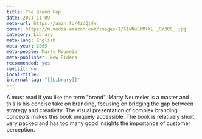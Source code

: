 ```yaml
---
title: The Brand Gap
date: 2021-11-09
meta-url: https://amzn.to/4icQt4W
cover: https://m.media-amazon.com/images/I/61wNuShMlXL._SY385_.jpg
category: Library
meta-lang: English
meta-year: 2005
meta-people: Marty Neumeier
meta-publisher: New Riders
recommended: yes
revisit: no
local-title: 
internal-tag: "[[Library]]"
---
```

A must read if you like the term "brand". Marty Neumeier is a master and this is his concise take on branding, focusing on bridging the gap between strategy and creativity. The visual presentation of complex branding concepts makes this book uniquely accessible. The book is relatively short, very packed and has too many good insights the importance of customer perception. 